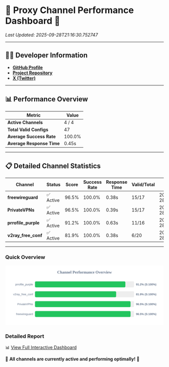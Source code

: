 # 🌟 Proxy Channel Performance Dashboard 🌟

_Last Updated: 2025-09-28T21:16:30.752747_

---

## 👩‍💻 Developer Information

- **[GitHub Profile](https://github.com/4n0nymou3)**  
- **[Project Repository](https://github.com/4n0nymou3/multi-proxy-config-fetcher)**  
- **[X (Twitter)](https://x.com/4n0nymou3)**  

---

## 📊 Performance Overview

| Metric                | Value       |
|-----------------------|-------------|
| **Active Channels**   | 4 / 4       |
| **Total Valid Configs** | 47          |
| **Average Success Rate** | 100.0%      |
| **Average Response Time** | 0.45s       |

---

## 📋 Detailed Channel Statistics

| Channel          | Status     | Score  | Success Rate | Response Time | Valid/Total | Last Success               |
|------------------|------------|--------|--------------|---------------|-------------|----------------------------|
| **freewireguard**  | ✅ Active  | 96.5%  | 100.0% | 0.38s         | 15/17       | 2025-09-28T21:16:30.750984 |
| **PrivateVPNs**  | ✅ Active  | 96.5%  | 100.0% | 0.39s         | 15/17       | 2025-09-28T21:16:30.343522 |
| **prrofile_purple**  | ✅ Active  | 91.2%  | 100.0% | 0.63s         | 11/16       | 2025-09-28T21:16:29.444190 |
| **v2ray_free_conf**  | ✅ Active  | 81.9%  | 100.0% | 0.38s         | 6/20       | 2025-09-28T21:16:29.922180 |

---

### Quick Overview
<div align="center">
  <a href="https://raw.githubusercontent.com/nullluser/NullRepo/refs/heads/main/assets/channel_stats_chart.svg">
    <img src="https://raw.githubusercontent.com/nullluser/NullRepo/refs/heads/main/assets/channel_stats_chart.svg" alt="Source Performance Statistics" width="800">
  </a>
</div>

### Detailed Report
📊 [View Full Interactive Dashboard](https://htmlpreview.github.io/?https://github.com/nullluser/NullRepo/blob/main/assets/performance_report.html)

🎉 **All channels are currently active and performing optimally!** 🎉
